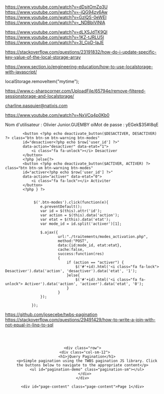 # 

https://www.youtube.com/watch?v=dDsitOmZq3U
https://www.youtube.com/watch?v=-iQG94zv6Aw
https://www.youtube.com/watch?v=GzlQS-0eWEI
https://www.youtube.com/watch?v=_NDBbiVINlA

https://www.youtube.com/watch?v=dLXSJdTK9QI
https://www.youtube.com/watch?v=1KZ-tJRLU5I
https://www.youtube.com/watch?v=3l_CpD-IaJE

https://stackoverflow.com/questions/23191832/how-do-i-update-specific-key-value-of-the-local-storage-array

https://www.section.io/engineering-education/how-to-use-localstorage-with-javascript/

localStorage.removeItem("mytime");

https://www.c-sharpcorner.com/UploadFile/65794e/remove-filtered-sessionstorage-and-localstorage/

charline.pasquier@natixis.com

https://www.youtube.com/watch?v=NxVCq4p0Kb0

Nom d'utilisateur : Olivier Junior.GUEMBY
oiMot de passe : yEGek$35#I8qE


<?php if ($row['user_etat'] == 0) {?>
            <button <?php echo deactivate_button($DESACTIVER, DESACTIVER) ?> class="btn btn-sm btn-warning btn-modes" 
            id="desactiver<?php echo $row['user_id'] ?>" 
            data-action="desactiver" data-etat="1">
                <i class="fa fa-unlock"></i> Desactiver
            </button>
            <?php }else{?>
            <button <?php echo deactivate_button($ACTIVER, ACTIVER) ?> class="btn btn-sm btn-warning btn-modes" 
            id="activer<?php echo $row['user_id'] ?>" 
            data-action="activer" data-etat="0">
                <i class="fa fa-lock"></i> Activiter
            </button>
            <?php } ?>
            
            
                 $('.btn-modes').click(function(e){
					e.preventDefault();
					var id = $(this).attr('id');
					var action = $(this).data('action');
					var etat = $(this).data('etat');
					var mode_id = id.split('activer')[1];

					$.ajax({  
			                url:"./traitements/modes_activation.php",  
			                method:"POST",  
			                data:{id:mode_id, etat:etat},  
			                cache:false,
			                success:function(res)  
			                {  
			                	if (action == "activer") {
			                		$('#'+id).html('<i class="fa fa-lock"> Desactiver').data('action', 'desactiver').data('etat', '1');
			                	}else{
			                		$('#'+id).html('<i class="fa fa-unlock"> Activer').data('action', 'activer').data('etat', '0');
			                	}
			                } 
		            });

				});


https://github.com/josecebe/twbs-pagination
https://stackoverflow.com/questions/29491429/how-to-write-a-join-with-not-equal-in-linq-to-sql


<!DOCTYPE html>
<html>
<head>
	<meta charset="utf-8">
	<meta name="viewport" content="width=device-width, initial-scale=1">
	<title></title>
</head>
<body>
<style type="text/css">
	.wrapper{
  margin: 60px auto;
  text-align: center;
}
h1{
  margin-bottom: 1.25em;
}
#pagination-demo{
  display: inline-block;
  margin-bottom: 1.75em;
}
#pagination-demo li{
  display: inline-block;
}

.page-content{
  background: #eee;
  display: inline-block;
  padding: 10px;
  width: 100%;
  max-width: 660px;
}
</style>
<div class="wrapper">
  <div class="container">
    
    <div class="row">
      <div class="col-sm-12">
        <h1>jQuery Pagination</h1>
        <p>Simple pagination using the TWBS pagination JS library. Click the buttons below to navigate to the appropriate content</p>
        <ul id="pagination-demo" class="pagination-sm"></ul>
      </div>
    </div>

    <div id="page-content" class="page-content">Page 1</div>
  </div>
</div>

<link rel="stylesheet" href="https://stackpath.bootstrapcdn.com/bootstrap/3.3.7/css/bootstrap.min.css">
    <script src="https://code.jquery.com/jquery-3.3.1.min.js"></script>
    <script src="https://stackpath.bootstrapcdn.com/bootstrap/3.3.7/js/bootstrap.min.js"></script>
<script src="https://cdnjs.cloudflare.com/ajax/libs/twbs-pagination/1.4.2/jquery.twbsPagination.min.js"></script>

  <script type="text/javascript">
  	$('#pagination-demo').twbsPagination({
        totalPages: 16,
        visiblePages: 6,
        next: 'Next',
        prev: 'Prev',
        onPageClick: function (event, page) {
            //fetch content and render here
            $('#page-content').text('Page ' + page) + ' content here';
        }
    });
  </script>
</body>
</html>
